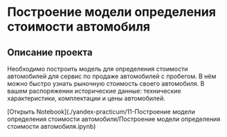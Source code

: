 # Построение модели определения стоимости автомобиля
## Описание проекта

Необходимо построить модель для определения стоимости автомобилей для сервис по продаже автомобилей с пробегом. В нём можно быстро узнать рыночную стоимость своего автомобиля. В вашем распоряжении исторические данные: технические характеристики, комплектации и цены автомобилей.

[Открыть Notebook](./yandex-practicum/11-Построение модели определения стоимости автомобиля/Построение модели определения стоимости автомобиля.ipynb)
